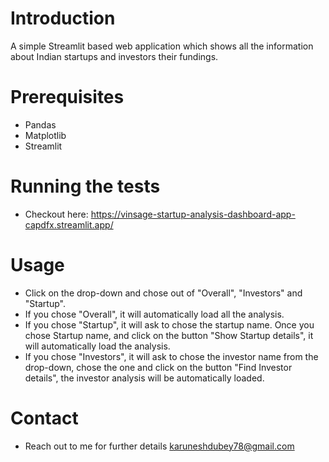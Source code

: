 # Introduction
A simple Streamlit based web application which shows all the information about Indian startups and investors their fundings. 
# Prerequisites
- Pandas 
- Matplotlib
- Streamlit

# Running the tests
- Checkout here:
 https://vinsage-startup-analysis-dashboard-app-capdfx.streamlit.app/

# Usage
- Click on the drop-down and chose out of "Overall", "Investors" and "Startup".
- If you chose "Overall", it will automatically load all the analysis.
- If you chose "Startup", it will ask to chose the startup name. Once you chose Startup name, and click on the button "Show Startup details", it will automatically load the analysis.
- If you chose "Investors", it will ask to chose the investor name from the drop-down, chose the one and click on the button "Find Investor details", the investor analysis will be automatically loaded.

# Contact
- Reach out to me for further details
karuneshdubey78@gmail.com

